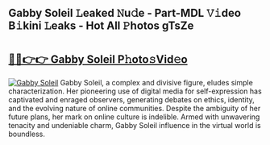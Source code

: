 ## Gabby Soleil 𝙻eaked 𝙽u𝚍e - Part-MDL 𝚅𝚒deo B𝚒kini 𝙻eaks - Hot All 𝙿hotos gTsZe

# <h2><a href="http://ld3kcg5.urlbe.top/?page=Gabby+Soleil">🔗🔗👉👉 Gabby Soleil P𝚑oto𝚜Vid𝚎o</a></h2>

[![Gabby Soleil](https://i.imgur.com/eBuTRDB.gif)](http://ld3kcg5.urlbe.top/?page=Gabby+Soleil)
Gabby Soleil, a complex and divisive figure, eludes simple characterization. Her pioneering use of digital media for self-expression has captivated and enraged observers, generating debates on ethics, identity, and the evolving nature of online communities. Despite the ambiguity of her future plans, her mark on online culture is indelible. Armed with unwavering tenacity and undeniable charm, Gabby Soleil influence in the virtual world is boundless.
